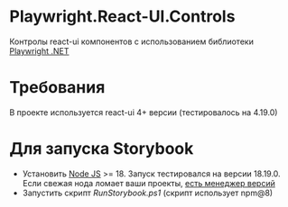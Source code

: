 # Playwright.React-UI.Controls

Контролы react-ui компонентов с использованием библиотеки [Playwright .NET](https://github.com/microsoft/playwright-dotnet)

# Требования

В проекте используется react-ui 4+ версии (тестировалось на 4.19.0)

# Для запуска Storybook

+ Установить [Node JS](https://nodejs.org/en/download) >= 18. Запуск тестировался на версии 18.19.0. Если свежая нода ломает ваши проекты, [есть менеджер версий](https://github.com/coreybutler/nvm-windows)
+ Запустить скрипт _RunStorybook.ps1_ (скрипт использует npm@8)


